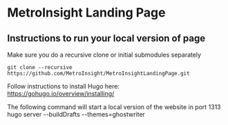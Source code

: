 # MetroInsight Landing Page

## Instructions to run your local version of page
Make sure you do a recursive clone or initial submodules separately

`git clone --recursive https://github.com/MetroInsight/MetroInsightLandingPage.git`

Follow instructions to install Hugo here: https://gohugo.io/overview/installing/

The following command will start a local version of the website in port 1313
hugo server --buildDrafts --themes=ghostwriter

